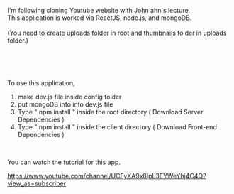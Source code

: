 I'm following cloning Youtube website with John ahn's lecture. <br>
This application is worked via ReactJS, node.js, and mongoDB.
<br><br>
(You need to create uploads folder in root and thumbnails folder in uploads folder.)

<br>
<br>
<br>

To use this application,

1. make dev.js file inside config folder
2. put mongoDB info into dev.js file
3. Type " npm install " inside the root directory ( Download Server Dependencies )
4. Type " npm install " inside the client directory ( Download Front-end Dependencies )

<br>

You can watch the tutorial for this app.

https://www.youtube.com/channel/UCFyXA9x8lpL3EYWeYhj4C4Q?view_as=subscriber
